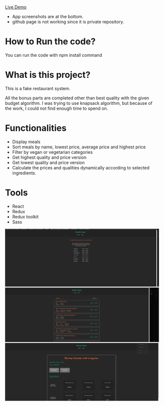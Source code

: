 <a href="https://gunesozdogan.github.io/gunesoktay-ozdogan-otsimo-frontend-task-2023/" name="demo">Live Demo</a>

-   App screenshots are at the bottom.
-   github page is not working since it is private repository.

# How to Run the code?

You can run the code with npm install command

# What is this project?

This is a fake restaurant system.

All the bonus parts are completed other than best quality with the given budget algorithm. I was trying to use knapsack algorithm, but because of the work, I could not find enough time to spend on.

# Functionalities

-   Display meals
-   Sort meals by name, lowest price, average price and highest price
-   Filter by vegan or vegetarian categories
-   Get highest quality and price version
-   Get lowest quality and price version
-   Calculate the prices and qualities dynamically according to selected ingredients.

# Tools

-   React
-   Redux
-   Redux toolkit
-   Sass

<img src="/src/img/ss1.png">
<img src="/src/img/ss2.png">
<img src="/src/img/ss3.png">
